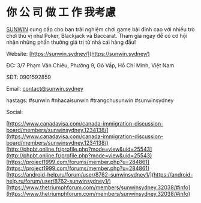 







#   你 公 司 做 工 作           我考慮








[SUNWIN](https://sunwin.sydney/) cung cấp cho bạn trải nghiệm chơi game bài đỉnh cao với nhiều trò chơi thú vị như Poker, Blackjack và Baccarat. Tham gia ngay để có cơ hội nhận những phần thưởng giá trị từ nhà cái hàng đầu!  

Website: [https://sunwin.sydney/](https://sunwin.sydney/)  

ĐC: 3/7 Phạm Văn Chiêu, Phường 9, Gò Vấp, Hồ Chí Minh, Việt Nam  

SĐT: 0901592859  

Email: contact@sunwin.sydney  

hastags: #sunwin #nhacaisunwin #trangchusunwin #sunwinsydney  

  

Social:  

  

[https://www.canadavisa.com/canada-immigration-discussion-board/members/sunwinsydney.1234138/](https://www.canadavisa.com/canada-immigration-discussion-board/members/sunwinsydney.1234138/)  
[http://phpbt.online.fr/profile.php?mode=view&uid=25543](http://phpbt.online.fr/profile.php?mode=view&uid=25543)  
[https://project1999.com/forums/member.php?u=284861](https://project1999.com/forums/member.php?u=284861)  
[https://android-help.ru/forum/user/8762-sunwinsydney1/](https://android-help.ru/forum/user/8762-sunwinsydney1/)  
[https://www.thetriumphforum.com/members/sunwinsydney.32038/#info](https://www.thetriumphforum.com/members/sunwinsydney.32038/#info)